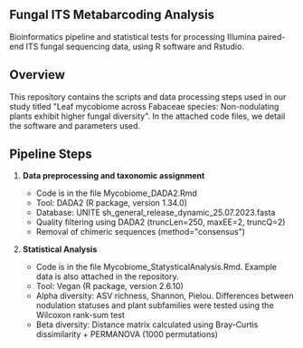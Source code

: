 ## Fungal ITS Metabarcoding Analysis
Bioinformatics pipeline and statistical tests for processing Illumina paired-end ITS fungal sequencing data, using R software and Rstudio.

## Overview
This repository contains the scripts and data processing steps used in our study titled "Leaf mycobiome across Fabaceae species: Non-nodulating plants exhibit higher fungal diversity". 
In the attached code files, we detail the software and parameters used.

## Pipeline Steps
1. **Data preprocessing and taxonomic assignment** 
   - Code is in the file Mycobiome_DADA2.Rmd 
   - Tool: DADA2 (R package, version 1.34.0)
   - Database: UNITE sh_general_release_dynamic_25.07.2023.fasta
   - Quality filtering using DADA2 (truncLen=250, maxEE=2, truncQ=2)
   - Removal of chimeric sequences (method="consensus")
     
2. **Statistical Analysis**
   - Code is in the file Mycobiome_StatysticalAnalysis.Rmd. Example data is also attached in the repository.
   - Tool: Vegan (R package, version 2.6.10)
   - Alpha diversity: ASV richness, Shannon, Pielou. Differences between nodulation statuses and plant subfamilies were tested using the Wilcoxon rank-sum test  
   - Beta diversity: Distance matrix calculated using Bray-Curtis dissimilarity + PERMANOVA (1000 permutations) 

